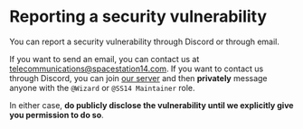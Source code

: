 # Reporting a security vulnerability
You can report a security vulnerability through Discord or through email.

If you want to send an email, you can contact us at <telecommunications@spacestation14.com>.
If you want to contact us through Discord, you can join [our server](https://discord.gg/MwDDf6t)
and then **privately** message anyone with the `@Wizard` or `@SS14 Maintainer` role.

In either case, **do publicly disclose the vulnerability until we explicitly give
you permission to do so**.

